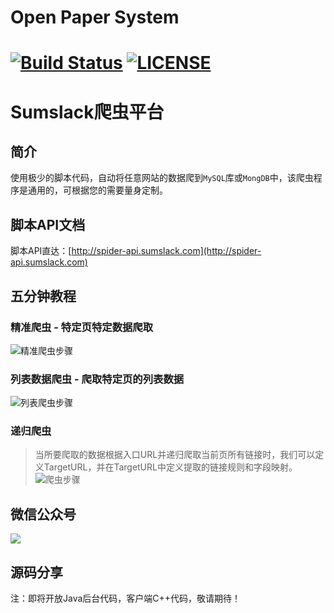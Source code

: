 Open Paper System
=========================
[![Build Status](https://travis-ci.org/meolu/walle-web.svg?branch=master)](https://wx.sumslack.com/)
[![LICENSE](https://img.shields.io/badge/license-Anti%20996-blue.svg)](https://github.com/996icu/996.ICU/blob/master/LICENSE)
=========================

# Sumslack爬虫平台
## 简介
使用极少的脚本代码，自动将任意网站的数据爬到`MySQL`库或`MongDB`中，该爬虫程序是通用的，可根据您的需要量身定制。
## 脚本API文档
脚本API直达：[http://spider-api.sumslack.com](http://spider-api.sumslack.com)
## 五分钟教程
### 精准爬虫 - 特定页特定数据爬取
![精准爬虫步骤](http://h5.sumslack.com/spider/spider1.jpg)
### 列表数据爬虫 - 爬取特定页的列表数据
![列表爬虫步骤](http://h5.sumslack.com/spider/spider2.jpg)
### 递归爬虫
> 当所要爬取的数据根据入口URL并递归爬取当前页所有链接时，我们可以定义TargetURL，并在TargetURL中定义提取的链接规则和字段映射。
![爬虫步骤](http://h5.sumslack.com/spider/spider3.jpg)

## 微信公众号
![](https://www.sumslack.com/img/gzh.jpg)

## 源码分享
注：即将开放Java后台代码，客户端C++代码，敬请期待！